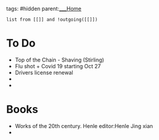 tags: #hidden 
parent:[___Home](___Home.md)


```dataview
list from [[]] and !outgoing([[]])
```



# To Do


- Top of the Chain - Shaving (Stirling)
- Flu shot + Covid 19  starting Oct 27
- Drivers license renewal
- 
- 
# Books
- Works of the 20th century. Henle editor:Henle Jing xian
- 



